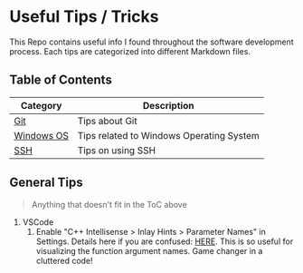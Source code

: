 # Useful Tips / Tricks

This Repo contains useful info I found throughout the software development process. Each tips are categorized into different Markdown files.

## Table of Contents
| Category   | Description |
|------------|-------------|
| [Git](git.md)             | Tips about Git|
| [Windows OS](Windows.md)  | Tips related to Windows Operating System|
| [SSH](SSH.md)             | Tips on using SSH|

## General Tips
> Anything that doesn't fit in the ToC above

1. VSCode
   1. Enable "C++ Intellisense > Inlay Hints > Parameter Names" in Settings. Details here if you are confused: [HERE](https://github.com/microsoft/vscode/issues/16221). This is so useful for visualizing the function argument names. Game changer in a cluttered code!